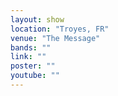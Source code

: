 ```yaml
---
layout: show
location: "Troyes, FR"
venue: "The Message"
bands: ""
link: ""
poster: ""
youtube: ""
---
```



